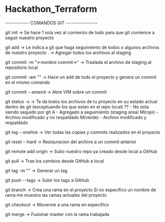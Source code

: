 # Hackathon_Terraform

------------ COMANDOS GIT ----------------

git init  -> Se hace 1 sola vez al comienzo de todo para que git comience a seguir nuestro proyecto

git add <archivo>  -> Le indica a git que haga seguimiento de todos o algunos archivos de nuestro proyecto
						.  -> Agregar todos los archivos al staging

git commit -m "<-nombre commit->" -> Traslada el archivo de staging al repositorio local

git commit -am "<nombre commit>"  -> Hace un add de todo el proyecto y genera un commit en el mismo comando

git commit --amend  -> Abre VIM sobre un commit

git status -s  -> Te da todos los archivos de tu proyecto en su estado actual dentro de git (exceptuando los que estan en el repo local)
					?? - No esta siendo seguido por git
					A  - Agregado a seguimiento (staging area)
					M(rojo)  - Archivo modificado y no respaldado
					M(verde) - Archivo modificado y respaldado

git log --oneline  -> Ver todas las copias y commits realizados en el proyecto

git reset --hard <codigo de commit> -> Restauracion del archivo a un commit anterior

git remote add origin <http repositorio GitHub>  -> Subo nuestro repo ya creado desde local a GitHub

git pull  -> Trae los cambios desde GitHub a local

git tag <nombre tag> -m "<descripcion tag>"  -> Generar un tag 

git push --tags  -> Subir los tags a GitHub

git branch <nombre rama>  -> Crea una rama en el proyecto
								Si no especifico un nombre de rama me muestra las ramas actuales del proyecto

git checkout <nomre rama>  -> Moverme a una rama en especifico

git merge <nombre rama>  -> Fusionar master con la rama trabajada
